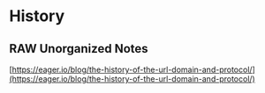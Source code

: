 # History #

## RAW Unorganized Notes ##

[https://eager.io/blog/the-history-of-the-url-domain-and-protocol/](https://eager.io/blog/the-history-of-the-url-domain-and-protocol/)